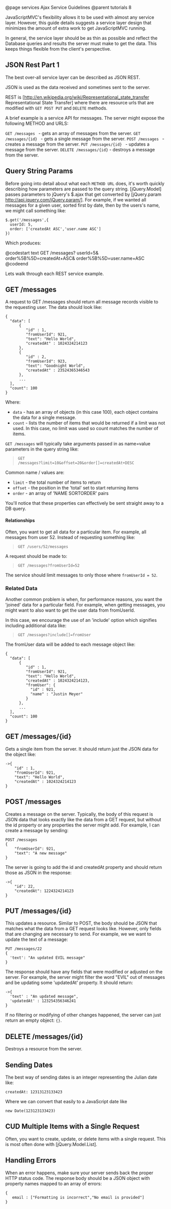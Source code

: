 @page services Ajax Service Guidelines
@parent tutorials 8

JavaScriptMVC's flexibility allows it to 
be used with almost any service layer.  However, 
this guide details suggests a service layer design 
that minimizes the amount of extra work to get JavaScriptMVC running.

In general, the service layer should be as 
thin as possible and reflect the Database 
queries and results the server must make 
to get the data.  This keeps things flexible 
from the client's perspective.

## JSON Rest Part 1

The best over-all service layer can be described as JSON REST.  

JSON is used as the data received and sometimes sent to the server.

REST is [http://en.wikipedia.org/wiki/Representational_state_transfer Representational State Transfer]
where there are resource urls that are 
modified with <code>GET POST PUT</code> and <code>DELETE</code> methods.  

A brief example is a service API for messages.  The server might expose the 
following METHOD and URLS:

<code>GET /messages        </code> - gets an array of messages from the server.
<code>GET /messages/{id}   </code> - gets a single message from the server.
<code>POST /messages       </code> - creates a message from the server.
<code>PUT /messages/{id}   </code> - updates a message from the server.
<code>DELETE /messages/{id}</code> - destroys a message from the server.

## Query String Params

Before going into detail about what each 
<code>METHOD URL</code> does, it's worth 
quickly describing how parameters are 
passed to the query string.  [jQuery.Model] passes 
parameters to jQuery's $.ajax that get 
converted by [jQuery.param http://api.jquery.com/jQuery.param/]. For 
example, if we wanted
all messages for a given user, 
sorted first by date, then by the users's name, 
we might call something like:

    $.get('/messages',{
      userId: 5, 
      order: ['createdAt ASC','user.name ASC'] 
    })
    
Which produces:

@codestart text
GET /messages?
        userId=5&
        order%5B%5D=createdAt+ASC&
        order%5B%5D=user.name+ASC
@codeend

Lets walk through each REST service example.

## GET /messages

A request to GET /messages should return 
all message records visible to the 
requesting user.  The data should look like:

    {
      "data": [
          {
             "id" : 1,
             "fromUserId": 921,
             "text": "Hello World",
             "createdAt" : 1024324214123
          },
          {
             "id" : 2,
             "fromUserId": 923,
             "text": "Goodnight World",
             "createdAt" : 23524365346543
          },
          ...
      ],
      "count": 100 
    }

Where:

 - <code>data</code> - has an array of objects (in this case 100), 
   each object contains the data for a single message.
 - <code>count</code> - lists the number of items that 
   would be returned if a limit was not used.  In this 
   case, no limit was used so count matches the number of items.
   

<code>GET /messages</code> will typically take 
arguments passed in as name=value parameters 
in the query string like:

>  <code>GET /messages?limit=10&offset=20&order[]=createdAt+DESC</code>

Common name / values are:

 - <code>limit</code> - the total number of items to return
 - <code>offset</code> - the position in the 'total' set to start returning items
 - <code>order</code> - an array of 'NAME SORTORDER' pairs


You'll notice that these properties can effectively be sent straight away to a DB query.

#### Relationships

Often, you want to get all data for a particular item.  For example, 
all messages from user 52.  Instead of requesting something like:

>  <code>GET /users/52/messages</code>

A request should be made to:

>  <code>GET /messages?fromUserId=52</code>

The service should limit messages to only those where <code>fromUserId = 52</code>.

### Related Data

Another common problem is when, for 
performance reasons, you want the 'joined' 
data for a particular field.  For example, 
when getting messages, you might want to also 
want to get the user data from fromUserId.  

In this case, we encourage the use 
of an 'include' option which 
signifies including additional data like:

>  <code>GET /messages?include[]=fromUser</code>

The fromUser data will be added to each message object like:

    {
      "data": [
          {
             "id" : 1,
             "fromUserId": 921,
             "text": "Hello World",
             "createdAt" : 1024324214123,
             "fromUser": {
               "id" : 921,
               "name" : "Justin Meyer"
             }
          },
          ...
      ],
      "count": 100 
    }

## GET /messages/{id}

Gets a single item from the server.  It should return just the JSON data for the object like:

    ->{
        "id" : 1,
        "fromUserId": 921,
        "text": "Hello World",
        "createdAt" : 1024324214123
    }

    
## POST /messages

Creates a message on the server.  Typically, 
the body of this request is JSON data that 
looks exactly like the data from a GET request, 
but without the id property or any properties 
the server might add.  For example, I can 
create a message by sending:

    POST /messages
    {
        "fromUserId": 921,
        "text": "A new message"
    }

The server is going to add the id and createdAt property and should return those as JSON in the response:

    ->{
        "id": 22,
        "createdAt": 1224324214123
    }
    
## PUT /messages/{id}

This updates a resource.  Similar to POST, 
the body should be JSON that matches what 
the data from a GET request looks 
like.  However, only fields that are changing 
are necessary to send.  For example, we we 
want to update the text of a message:

    PUT /messages/22
    {
      'text': "An updated EVIL message"
    }  

The response should have any fields that were 
modified or adjusted on the server.  For 
example, the server might filter the word 
"EVIL" out of messages and be updating some 
'updatedAt' property.  It should return:

    ->{
      'text' : "An updated message",
      'updatedAt' : 123254356346241
    }

If no filtering or modifying of other changes 
happened, the server can just return 
an empty object: <code>{}</code>.

## DELETE /messages/{id}

Destroys a resource from the server.  

## Sending Dates

The best way of sending dates is an integer representing the Julian date like:

    createdAt: 12313123133423

Where we can convert that easily to a JavaScript date like

    new Date(123123133423)

## CUD Multiple Items with a Single Request

Often, you want to create, update, or delete items with a single request.  This is
most often done with [jQuery.Model.List].


## Handling Errors

When an error happens, make sure your server sends back the 
proper HTTP status code.  The response body should be a JSON object with
property names mapped to an array of errors:

    {
       email : ["Formatting is incorrect","No email is provided"]
    }
    
    